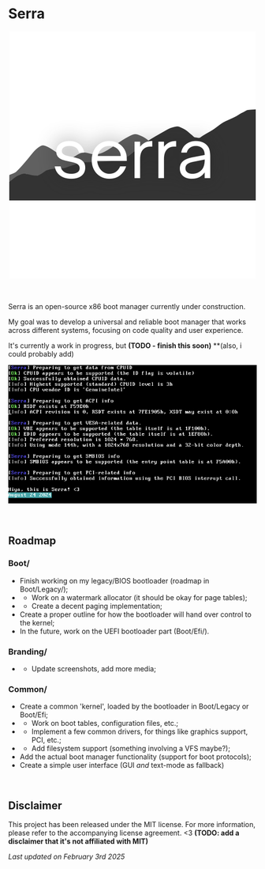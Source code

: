 # Serra

<p align="center">
  <img src="Branding/Serra-logo.png" alt="The Serra logo"></img>
</p>

&nbsp;

Serra is an open-source x86 boot manager currently under construction.

My goal was to develop a universal and reliable boot manager that works across
different systems, focusing on code quality and user experience.

It's currently a work in progress, but **(TODO - finish this soon)**
**(also, i could probably add)

<p align="center">
  <img src="Branding/Screenshot.png" alt="A screenshot of Serra"></img>
</p>

&nbsp;

## Roadmap

### Boot/
- Finish working on my legacy/BIOS bootloader (roadmap in Boot/Legacy/);
- - Work on a watermark allocator (it should be okay for page tables);
- - Create a decent paging implementation;
- Create a proper outline for how the bootloader will hand over control to the kernel;
- In the future, work on the UEFI bootloader part (Boot/Efi/).

### Branding/
- - Update screenshots, add more media;

### Common/
- Create a common 'kernel', loaded by the bootloader in Boot/Legacy or Boot/Efi;
- - Work on boot tables, configuration files, etc.;
- - Implement a few common drivers, for things like graphics support, PCI, etc.;
- - Add filesystem support (something involving a VFS maybe?);
- Add the actual boot manager functionality (support for boot protocols);
- Create a simple user interface (GUI *and* text-mode as fallback)

&nbsp;

## Disclaimer
This project has been released under the MIT license. For more information, please
refer to the accompanying license agreement. <3
**(TODO: add a disclaimer that it's not affiliated with MIT)**

*Last updated on February 3rd 2025*
